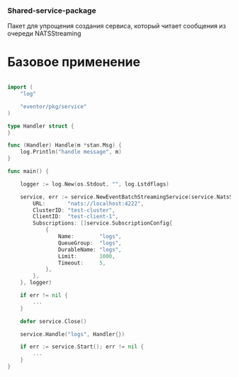 ### Shared-service-package

Пакет для упрощения создания сервиса, который читает сообщения из очереди
NATSStreaming

# Базовое применение

```go

import (
    "log"

    "eventor/pkg/service"
)

type Handler struct {
}

func (Handler) Handle(m *stan.Msg) {
    log.Println("handle message", m)
}

func main() {

    logger := log.New(os.Stdout, "", log.Lstdflags)

    service, err := service.NewEventBatchStreamingService(service.NatsStreamingConfig{
		URL:       "nats://localhost:4222",
		ClusterID: "test-cluster",
		ClientID:  "test-client-1",
		Subscriptions: []service.SubscriptionConfig{
			{
				Name:        "logs",
				QueueGroup:  "logs",
				DurableName: "logs",
				Limit:       1000,
				Timeout:     5,
			},
		},
    }, logger)

    if err != nil {
        ...
    }

    defer service.Close()

    service.Handle("logs", Handler{})

    if err := service.Start(); err != nil {
        ...
    }
}
```